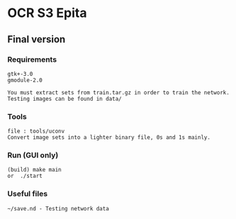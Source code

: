 # OCR S3 Epita

## Final version

### Requirements
	gtk+-3.0
	gmodule-2.0
	
    You must extract sets from train.tar.gz in order to train the network.
    Testing images can be found in data/

### Tools
    file : tools/uconv
    Convert image sets into a lighter binary file, 0s and 1s mainly.

### Run (GUI only)
	(build) make main
	or  ./start

### Useful files
	~/save.nd - Testing network data
